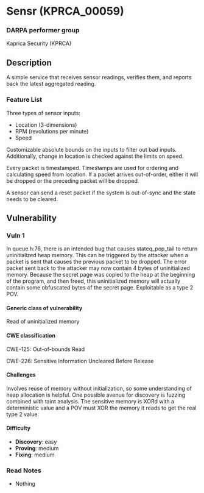 # Sensr (KPRCA_00059)

### DARPA performer group
Kaprica Security (KPRCA)

## Description

A simple service that receives sensor readings, verifies them, and reports back the latest aggregated reading. 

### Feature List

Three types of sensor inputs:

 * Location (3-dimensions)
 * RPM (revolutions per minute)
 * Speed

Customizable absolute bounds on the inputs to filter out bad inputs. Additionally, change in location is checked against the limits on speed.

Every packet is timestamped. Timestamps are used for ordering and calculating speed from location. If a packet arrives out-of-order, either it will be dropped or the preceding packet will be dropped.

A sensor can send a reset packet if the system is out-of-sync and the state needs to be cleared.

## Vulnerability
### Vuln 1
In queue.h:76, there is an intended bug that causes stateq_pop_tail to return uninitialized heap memory. This can be triggered by the attacker when a packet is sent that causes the previous packet to be dropped. The error packet sent back to the attacker may now contain 4 bytes of uninitialized memory. Because the secret page was copied to the heap at the beginning of the program, and then freed, this uninitialized memory will actually contain some obfuscated bytes of the secret page. Exploitable as a type 2 POV.

#### Generic class of vulnerability
Read of uninitialized memory

#### CWE classification
CWE-125: Out-of-bounds Read

CWE-226: Sensitive Information Uncleared Before Release

#### Challenges
Involves reuse of memory without initialization, so some understanding of heap allocation is helpful. One possible avenue for discovery is fuzzing combined with taint analysis. The sensitive memory is XORd with a deterministic value and a POV must XOR the memory it reads to get the real type 2 value.

#### Difficulty
 - **Discovery**: easy
 - **Proving**: medium
 - **Fixing**: medium

### Read Notes

* Nothing